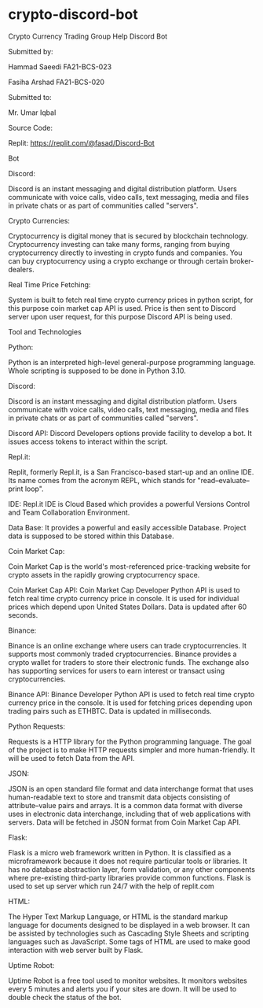 # crypto-discord-bot
Crypto Currency Trading Group Help Discord Bot
 

Submitted by:

Hammad Saeedi                     FA21-BCS-023

Fasiha Arshad                         FA21-BCS-020

 

 

Submitted to:

Mr. Umar Iqbal

 

 

Source Code:

Replit:
https://replit.com/@fasad/Discord-Bot 

 

Bot

Discord:

Discord is an instant messaging and digital distribution platform. Users communicate with voice calls, video calls, text messaging, media and files in private chats or as part of communities called "servers".

 

Crypto Currencies:

Cryptocurrency is digital money that is secured by blockchain technology. Cryptocurrency investing can take many forms, ranging from buying cryptocurrency directly to investing in crypto funds and companies. You can buy cryptocurrency using a crypto exchange or through certain broker-dealers.

 

Real Time Price Fetching:

System is built to fetch real time crypto currency prices in python script, for this purpose coin market cap API is used. Price is then sent to Discord server upon user request, for this purpose Discord API is being used.

 

Tool and Technologies

Python:

Python is an interpreted high-level general-purpose programming language. Whole scripting is supposed to be done in Python 3.10.

 

Discord:

Discord is an instant messaging and digital distribution platform. Users communicate with voice calls, video calls, text messaging, media and files in private chats or as part of communities called "servers".

Discord API:
Discord Developers options provide facility to develop a bot. It issues access tokens to interact within the script.

 

Repl.it:

Replit, formerly Repl.it, is a San Francisco-based start-up and an online IDE. Its name comes from the acronym REPL, which stands for "read–evaluate–print loop".

IDE:
Repl.it IDE is Cloud Based which provides a powerful Versions Control and Team Collaboration Environment.

Data Base:
It provides a powerful and easily accessible Database. Project data is supposed to be stored within this Database.

 

 

Coin Market Cap:

Coin Market Cap is the world's most-referenced price-tracking website for crypto assets in the rapidly growing cryptocurrency space.

Coin Market Cap API:
Coin Market Cap Developer Python API is used to fetch real time crypto currency price in console. It is used for individual prices which depend upon United States Dollars. Data is updated after 60 seconds.

 

Binance:

Binance is an online exchange where users can trade cryptocurrencies. It supports most commonly traded cryptocurrencies. Binance provides a crypto wallet for traders to store their electronic funds. The exchange also has supporting services for users to earn interest or transact using cryptocurrencies.

Binance API:
Binance Developer Python API is used to fetch real time crypto currency price in the console. It is used for fetching prices depending upon trading pairs such as ETHBTC. Data is updated in milliseconds.

 

Python Requests:

Requests is a HTTP library for the Python programming language. The goal of the project is to make HTTP requests simpler and more human-friendly. It will be used to fetch Data from the API.

 

JSON:

JSON is an open standard file format and data interchange format that uses human-readable text to store and transmit data objects consisting of attribute–value pairs and arrays. It is a common data format with diverse uses in electronic data interchange, including that of web applications with servers. Data will be fetched in JSON format from Coin Market Cap API.

 

Flask:

Flask is a micro web framework written in Python. It is classified as a microframework because it does not require particular tools or libraries. It has no database abstraction layer, form validation, or any other components where pre-existing third-party libraries provide common functions. Flask is used to set up server which run 24/7 with the help of replit.com

 

HTML:

The Hyper Text Markup Language, or HTML is the standard markup language for documents designed to be displayed in a web browser. It can be assisted by technologies such as Cascading Style Sheets and scripting languages such as JavaScript. Some tags of HTML are used to make good interaction with web server built by Flask.

 

Uptime Robot:

Uptime Robot is a free tool used to monitor websites. It monitors websites every 5 minutes and alerts you if your sites are down. It will be used to double check the status of the bot.
